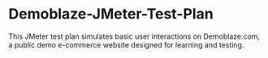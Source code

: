 # Demoblaze-JMeter-Test-Plan
This JMeter test plan simulates basic user interactions on Demoblaze.com, a public demo e-commerce website designed for learning and testing.
